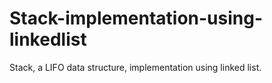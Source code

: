 # Stack-implementation-using-linkedlist
Stack, a LIFO data structure, implementation using linked list. 
